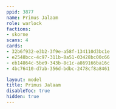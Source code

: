 ```yaml
---
ppid: 3877
name: Primus Jalaam
role: warlock
factions:
- skorne
scans: 4
cards:
- 32b6f932-e3b2-3f9e-a58f-134110d3bc1e
- e2548bcc-4c97-311b-8a51-03428bc00c66
- eb14864c-5be9-343b-8c1c-a869166ba16c
- 4bc76410-d7ab-356d-bdbc-2478cf8a8461

layout: model
title: Primus Jalaam
disableToc: true
hidden: true
---
```

